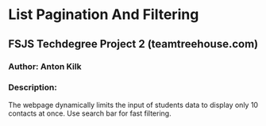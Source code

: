 # List Pagination And Filtering

## FSJS Techdegree Project 2 (teamtreehouse.com)

### Author: Anton Kilk

### Description:

The webpage dynamically limits the input of students data to display only 10 contacts at once. Use search bar for fast filtering.